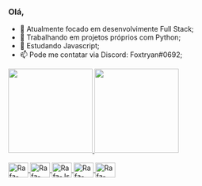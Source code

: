 ### Olá,

- 🔭 Atualmente focado em desenvolvimente Full Stack;
- 🐍 Trabalhando em projetos próprios com Python;
- 🌱 Estudando Javascript;
- 📫 Pode me contatar via Discord: Foxtryan#0692;

<div>
  <a href="https://github.com/foxtryan">
  <img height="170em" src="https://github-readme-stats.vercel.app/api?username=foxtryan&show_icons=ture&theme=dark&include_all_commits=true&count_private=true"/>
  <img height="170em" src="https://github-readme-stats.vercel.app/api/top-langs/?username=foxtryan&layout-compact&langs_count=16&theme=dark"/>
</div>
<div style="display: inline_block"><br>
  <img align="center" alt="Rafa-Python" height="30" width="40" src="https://cdn.jsdelivr.net/gh/devicons/devicon/icons/python/python-original.svg">
  <img align="center" alt="Rafa-Kivy" height="30" width="40" src="https://kivymd.readthedocs.io/en/latest/_static/logo-kivymd.png">
  <img align="center" alt="Rafa-Js" height="30" width="40" src="https://cdn.jsdelivr.net/gh/devicons/devicon/icons/javascript/javascript-original.svg">
  <img align="center" alt="Rafa-HTML" height="30" width="40" src="https://cdn.jsdelivr.net/gh/devicons/devicon/icons/html5/html5-original.svg">
  <img align="center" alt="Rafa-CSS" height="30" width="40" src="https://cdn.jsdelivr.net/gh/devicons/devicon/icons/css3/css3-original.svg">
